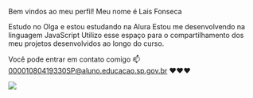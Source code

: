 Bem vindos ao meu perfil!
Meu nome é Lais Fonseca

Estudo no Olga e estou estudando na Alura
Estou me desenvolvendo na linguagem JavaScript
Utilizo esse espaço para o compartilhamento dos meu projetos desenvolvidos ao longo do curso.

Você pode entrar em contato comigo 📫
00001080419330SP@aluno.educacao.sp.gov.br
❤❤❤

![](![image](https://github.com/Lais3i/Lais3i/assets/168600217/dfa3fed9-37f1-4b2b-9947-8419825c0bc4))

